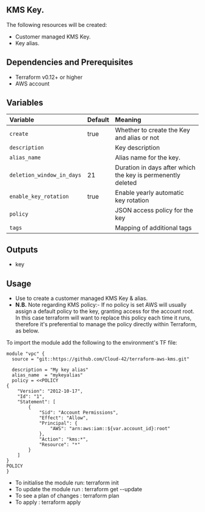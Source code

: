 ## KMS Key.

The following resources will be created:

 * Customer managed KMS Key.
 * Key alias.

## Dependencies and Prerequisites
 * Terraform v0.12+ or higher
 * AWS account

## Variables
| Variable | Default | Meaning |
| :------- | :----- | :----- |
| `create`| true | Whether to create the Key and alias or not |
| `description` || Key description |
| `alias_name` || Alias name for the key. |  
| `deletion_window_in_days` | 21 | Duration in days after which the key is permenently deleted |
| `enable_key_rotation` | true| Enable yearly automatic key rotation  |
| `policy` | | JSON access policy for the key  |
| `tags` | | Mapping of additional tags |

## Outputs
 * key

## Usage
 * Use to create a customer managed KMS Key & alias. 
 * **N.B.** 
   Note regarding KMS policy:-
   If no policy is set AWS will usually assign a default policy to the key, granting access for the account root. In this case terraform will want to replace this policy each time it runs, therefore it's preferential to manage the policy directly within Terraform, as below.

To import the module add the following to the environment's TF file:
```
module "vpc" {
  source = "git::https://github.com/Cloud-42/terraform-aws-kms.git"
  
  description = "My key alias"
  alias_name  = "mykeyalias"
  policy = <<POLICY
{
    "Version": "2012-10-17",
    "Id": "1",
    "Statement": [
        {
            "Sid": "Account Permissions",
            "Effect": "Allow",
            "Principal": {
                "AWS": "arn:aws:iam::${var.account_id}:root"
            },
            "Action": "kms:*",
            "Resource": "*"
        }
    ]
}
POLICY
}
```
* To initialise the module run: terraform init
* To update the module run    : terraform get --update
* To see a plan of changes    : terraform plan
* To apply                    : terraform apply 

